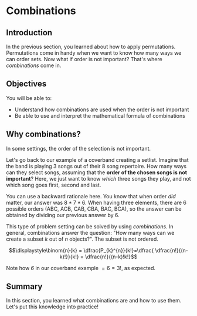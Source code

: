 
# Combinations

## Introduction

In the previous section, you learned about how to apply permutations. Permutations come in handy when we want to know how many ways we can order sets. Now what if order is not important? That's where *combinations* come in.

## Objectives

You will be able to: 

- Understand how combinations are used when the order is not important
- Be able to use and interpret the mathematical formula of combinations


## Why combinations?


In some settings, the order of the selection is not important.

Let's go back to our example of a coverband creating a setlist. Imagine that the band is playing 3 songs out of their 8 song repertoire. How many ways can they select songs, assuming that the **order of the chosen songs is not important**? Here, we just want to know *which* three songs they play, and not which song goes first, second and last.

You can use a backward rationale here. You know that when order *did* matter, our answer was $8*7*6$. When having three elements, there are 6 possible orders (ABC, ACB, CAB, CBA, BAC, BCA), so the answer can be obtained by dividing our previous answer by 6. 

This type of problem setting can be solved by using *combinations*.
In general, combinations answer the question: "How many ways can we create a subset $k$ out of $n$ objects?". The subset is not ordered. 

$$\displaystyle\binom{n}{k} = \dfrac{P_{k}^{n}}{k!}=\dfrac{ \dfrac{n!}{(n-k)!}}{k!} = \dfrac{n!}{(n-k)!k!}$$

Note how *6* in our coverband example $= 6 = 3!$, as expected.

##  Summary

In this section, you learned what combinations are and how to use them. Let's put this knowledge into practice!
